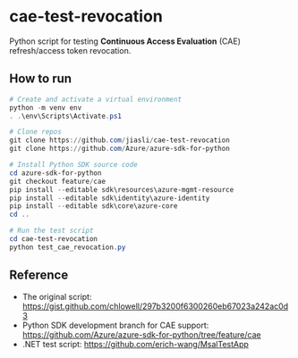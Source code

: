 # cae-test-revocation

Python script for testing **Continuous Access Evaluation** (CAE) refresh/access token revocation.

## How to run

```powershell
# Create and activate a virtual environment
python -m venv env
. .\env\Scripts\Activate.ps1

# Clone repos
git clone https://github.com/jiasli/cae-test-revocation
git clone https://github.com/Azure/azure-sdk-for-python

# Install Python SDK source code
cd azure-sdk-for-python
git checkout feature/cae
pip install --editable sdk\resources\azure-mgmt-resource
pip install --editable sdk\identity\azure-identity
pip install --editable sdk\core\azure-core
cd ..

# Run the test script
cd cae-test-revocation
python test_cae_revocation.py
```

## Reference

- The original script: https://gist.github.com/chlowell/297b3200f6300260eb67023a242ac0d3
- Python SDK development branch for CAE support: https://github.com/Azure/azure-sdk-for-python/tree/feature/cae
- .NET test script: https://github.com/erich-wang/MsalTestApp
